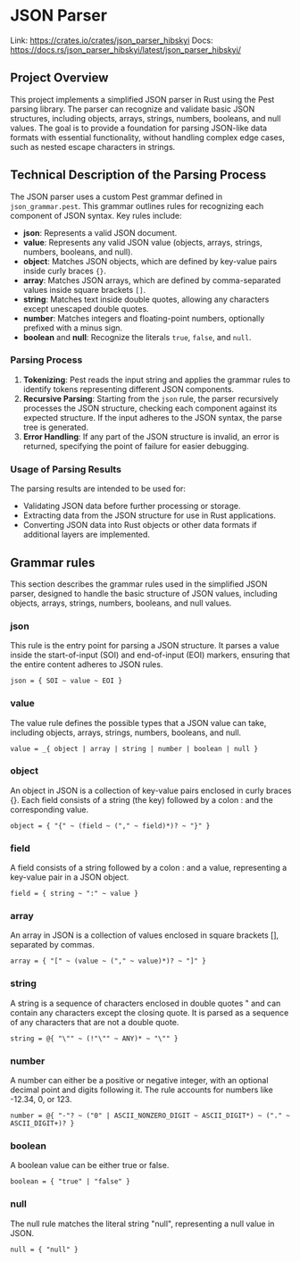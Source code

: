 # JSON Parser

Link: https://crates.io/crates/json_parser_hibskyi Docs: https://docs.rs/json_parser_hibskyi/latest/json_parser_hibskyi/

## Project Overview

This project implements a simplified JSON parser in Rust using the Pest parsing library. The parser can recognize and validate basic JSON structures, including objects, arrays, strings, numbers, booleans, and null values. The goal is to provide a foundation for parsing JSON-like data formats with essential functionality, without handling complex edge cases, such as nested escape characters in strings.

## Technical Description of the Parsing Process

The JSON parser uses a custom Pest grammar defined in `json_grammar.pest`. This grammar outlines rules for recognizing each component of JSON syntax. Key rules include:

- **json**: Represents a valid JSON document.
- **value**: Represents any valid JSON value (objects, arrays, strings, numbers, booleans, and null).
- **object**: Matches JSON objects, which are defined by key-value pairs inside curly braces `{}`.
- **array**: Matches JSON arrays, which are defined by comma-separated values inside square brackets `[]`.
- **string**: Matches text inside double quotes, allowing any characters except unescaped double quotes.
- **number**: Matches integers and floating-point numbers, optionally prefixed with a minus sign.
- **boolean** and **null**: Recognize the literals `true`, `false`, and `null`.

### Parsing Process

1. **Tokenizing**: Pest reads the input string and applies the grammar rules to identify tokens representing different JSON components.
2. **Recursive Parsing**: Starting from the `json` rule, the parser recursively processes the JSON structure, checking each component against its expected structure. If the input adheres to the JSON syntax, the parse tree is generated.
3. **Error Handling**: If any part of the JSON structure is invalid, an error is returned, specifying the point of failure for easier debugging.

### Usage of Parsing Results

The parsing results are intended to be used for:
- Validating JSON data before further processing or storage.
- Extracting data from the JSON structure for use in Rust applications.
- Converting JSON data into Rust objects or other data formats if additional layers are implemented.

## Grammar rules

This section describes the grammar rules used in the simplified JSON parser, designed to handle the basic structure of JSON values, including objects, arrays, strings, numbers, booleans, and null values.

### json

This rule is the entry point for parsing a JSON structure. It parses a value inside the start-of-input (SOI) and end-of-input (EOI) markers, ensuring that the entire content adheres to JSON rules.

```
json = { SOI ~ value ~ EOI }
```

### value

The value rule defines the possible types that a JSON value can take, including objects, arrays, strings, numbers, booleans, and null.

```
value = _{ object | array | string | number | boolean | null }
```

### object

An object in JSON is a collection of key-value pairs enclosed in curly braces {}. Each field consists of a string (the key) followed by a colon : and the corresponding value.

```
object = { "{" ~ (field ~ ("," ~ field)*)? ~ "}" }
```

### field

A field consists of a string followed by a colon : and a value, representing a key-value pair in a JSON object.

```
field = { string ~ ":" ~ value }
```

### array

An array in JSON is a collection of values enclosed in square brackets [], separated by commas.

```
array = { "[" ~ (value ~ ("," ~ value)*)? ~ "]" }
```

### string

A string is a sequence of characters enclosed in double quotes " and can contain any characters except the closing quote. It is parsed as a sequence of any characters that are not a double quote.

```
string = @{ "\"" ~ (!"\"" ~ ANY)* ~ "\"" }
```

### number

A number can either be a positive or negative integer, with an optional decimal point and digits following it. The rule accounts for numbers like -12.34, 0, or 123.

```
number = @{ "-"? ~ ("0" | ASCII_NONZERO_DIGIT ~ ASCII_DIGIT*) ~ ("." ~ ASCII_DIGIT+)? }
```

### boolean

A boolean value can be either true or false.

```
boolean = { "true" | "false" }
```

### null

The null rule matches the literal string "null", representing a null value in JSON.

```
null = { "null" }
```

